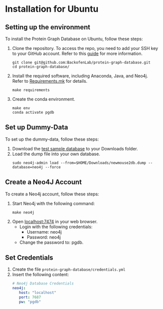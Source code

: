 # Installation for Ubuntu

## Setting up the environment
To install the Protein Graph Database on Ubuntu, follow these steps:

1. Clone the repository. To access the repo, you need to add your SSH key to your GitHub account. Refer to this [guide](https://jdblischak.github.io/2014-09-18-chicago/novice/git/05-sshkeys.html) for more information.
   ```commandline
   git clone git@github.com:BackofenLab/protein-graph-database.git
   cd protein-graph-database/
   ```
2. Install the required software, including Anaconda, Java, and Neo4j. Refer to [Requirements.mk](../Requirements.mk) for details.
   ```commandline
   make requirements
   ```

3. Create the conda environment.
   ```commandline
   make env
   conda activate pgdb
   ```

## Set up Dummy-Data
To set up the dummy-data, follow these steps:

1. Download the [test sample database](https://drive.google.com/file/d/1S8_O2HCeMKwukwnTHlFmf1KLQnbfcXAN/view) to your Downloads folder.
2. Load the dump file into your own database.
   ```commandline
   sudo neo4j-admin load --from=$HOME/Downloads/newmouse2db.dump --database=neo4j --force
   ```

## Create a Neo4J Account
To create a Neo4j account, follow these steps:

1. Start Neo4j with the following command:
   ```commandline
   make neo4j
   ```
2. Open [localhost:7474](http://localhost:7474/browser/) in your web browser.
   - Login with the following credentials:
     - Username: neo4j
     - Password: neo4j
   - Change the password to: pgdb.

## Set Credentials
1. Create the file ```protein-graph-database/credentials.yml```
2. Insert the following content:
    ```yml
   # Neo4j Database Credentials
   neo4j:
       host: "localhost"
       port: 7687
       pw: "pgdb"
   ```
